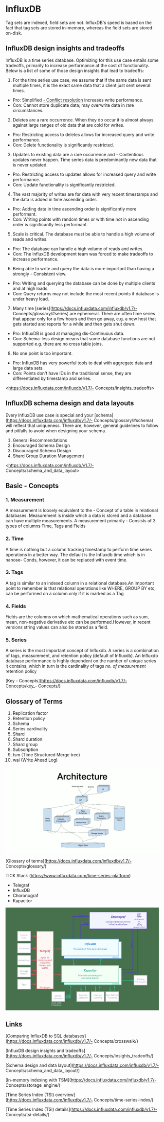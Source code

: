 # InfluxDB

Tag sets are indexed, field sets are not. InfluxDB's speed is based on the fact that tag sets are stored in-memory, whereas the field sets are stored on-disk.

## InfluxDB design insights and tradeoffs

InfluxDB is a time series database. Optimizing for this use case entails some tradeoffs, primarily to increase performance at the cost of functionality. Below is a list of some of those design insights that lead to tradeoffs:

1. For the time series use case, we assume that if the same data is sent multiple times, it is the exact same data that a client just sent several times.

- Pro: Simplified [- Conflict resolution](https://docs.influxdata.com/influxdb/v1.7/troubleshooting/frequently-asked-questions/#how-does-influxdb-handle-duplicate-points) increases write performance.
- Con: Cannot store duplicate data; may overwrite data in rare circumstances.

2. Deletes are a rare occurrence. When they do occur it is almost always against large ranges of old data that are cold for writes.

- Pro: Restricting access to deletes allows for increased query and write performance.
- Con: Delete functionality is significantly restricted.

3. Updates to existing data are a rare occurrence and - Contentious updates never happen. Time series data is predominantly new data that is never updated.

- Pro: Restricting access to updates allows for increased query and write performance.
- Con: Update functionality is significantly restricted.

4. The vast majority of writes are for data with very recent timestamps and the data is added in time ascending order.

- Pro: Adding data in time ascending order is significantly more performant.
- Con: Writing points with random times or with time not in ascending order is significantly less performant.

5. Scale is critical. The database must be able to handle a high volume of reads and writes.

- Pro: The database can handle a high volume of reads and writes.
- Con: The InfluxDB development team was forced to make tradeoffs to increase performance.

6. Being able to write and query the data is more important than having a strongly - Consistent view.

- Pro: Writing and querying the database can be done by multiple clients and at high loads.
- Con: Query returns may not include the most recent points if database is under heavy load.

7. Many time [series](<https://docs.influxdata.com/influxdb/v1.7/-> Concepts/glossary/#series) are ephemeral. There are often time series that appear only for a few hours and then go away, e.g. a new host that gets started and reports for a while and then gets shut down.

- Pro: InfluxDB is good at managing dis-Continuous data.
- Con: Schema-less design means that some database functions are not supported e.g. there are no cross table joins.

8. No one point is too important.

- Pro: InfluxDB has very powerful tools to deal with aggregate data and large data sets.
- Con: Points don't have IDs in the traditional sense, they are differentiated by timestamp and series.

<<https://docs.influxdata.com/influxdb/v1.7/-> Concepts/insights_tradeoffs>

## InfluxDB schema design and data layouts

Every InfluxDB use case is special and your [schema](<https://docs.influxdata.com/influxdb/v1.7/-> Concepts/glossary/#schema) will reflect that uniqueness. There are, however, general guidelines to follow and pitfalls to avoid when designing your schema.

1. General Recommendations
2. Encouraged Schema Design
3. Discouraged Schema Design
4. Shard Group Duration Management

<<https://docs.influxdata.com/influxdb/v1.7/-> Concepts/schema_and_data_layout>

## Basic - Concepts

### 1. Measurement

A measurement is loosely equivalent to the - Concept of a table in relational databases. Measurement is inside which a data is stored and a database can have multiple measurements. A measurement primarily - Consists of 3 types of columns Time, Tags and Fields

### 2. Time

A time is nothing but a column tracking timestamp to perform time series operations in a better way. The default is the Influxdb time which is in nanose- Conds, however, it can be replaced with event time.

### 3. Tags

A tag is similar to an indexed column in a relational database.An important point to remember is that relational operations like WHERE, GROUP BY etc, can be performed on a column only if it is marked as a Tag

### 4. Fields

Fields are the columns on which mathematical operations such as sum, mean, non-negative derivative etc can be performed.However, in recent versions string values can also be stored as a field.

### 5. Series

A series is the most important concept of Influxdb. A series is a combination of tags, measurement, and retention policy (default of Influxdb). An Influxdb database performance is highly dependent on the number of unique series it contains, which in turn is the cardinality of tags *no. of measurement* retention policy

[Key - Concepts](<https://docs.influxdata.com/influxdb/v1.7/-> Concepts/key_- Concepts/)

## Glossary of Terms

1. Replication factor
2. Retention policy
3. Schema
4. Series cardinality
5. Shard
6. Shard duration
7. Shard group
8. Subscription
9. tsm (Time Structured Merge tree)
10. wal (Write Ahead Log)

![image](../../../../media/InfluxDB-image1.jpg)

[Glossary of terms](<https://docs.influxdata.com/influxdb/v1.7/-> Concepts/glossary/)

TICK Stack (<https://www.influxdata.com/time-series-platform>)

- Telegraf
- InfluxDB
- Choronograf
- Kapacitor

![image](../../../../media/InfluxDB-image2.jpg)

## Links

[Comparing InfluxDB to SQL databases](<https://docs.influxdata.com/influxdb/v1.7/-> Concepts/crosswalk/)

[InfluxDB design insights and tradeoffs](<https://docs.influxdata.com/influxdb/v1.7/-> Concepts/insights_tradeoffs/)

[Schema design and data layout](<https://docs.influxdata.com/influxdb/v1.7/-> Concepts/schema_and_data_layout/)

[In-memory indexing with TSM](<https://docs.influxdata.com/influxdb/v1.7/-> Concepts/storage_engine/)

[Time Series Index (TSI) overview](<https://docs.influxdata.com/influxdb/v1.7/-> Concepts/time-series-index/)

[Time Series Index (TSI) details](<https://docs.influxdata.com/influxdb/v1.7/-> Concepts/tsi-details/)
